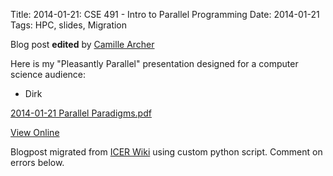 Title: 2014-01-21: CSE 491 - Intro to Parallel Programming
Date: 2014-01-21
Tags: HPC, slides, Migration

Blog post **edited** by [Camille Archer](https://wiki.hpcc.msu.edu/display/~archerc5@msu.edu)

Here is my "Pleasantly Parallel" presentation designed for a computer science
audience:

  * Dirk

[2014-01-21 Parallel
Paradigms.pdf](https://wiki.hpcc.msu.edu/download/attachments/5411674/2014-01-21%20Parallel%20Paradigms.pdf?version=1&modificationDate=1390764984000&api=v2)

[View
Online](https://wiki.hpcc.msu.edu/display/~colbrydi@msu.edu/2014/01/26/2014-01-21%3A+CSE+491+-+Intro+to+Parallel+Programming)

Blogpost migrated from [ICER Wiki](https://wiki.hpcc.msu.edu/display/~colbrydi@msu.edu/2014/01/26/2014-01-21%3A+CSE+491+-+Intro+to+Parallel+Programming) using custom python script. Comment on errors below.

